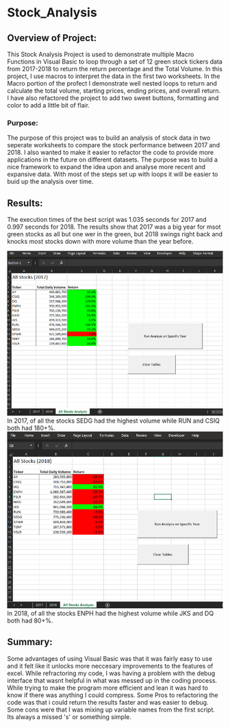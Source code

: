 # Stock_Analysis

## Overview of Project:
This Stock Analysis Project is used to demonstrate multiple Macro Functions in Visual Basic to loop through a set of 12 green stock tickers data from 2017-2018 to return the return percentage and the Total Volume. In this project, I use macros to interpret the data in the first two worksheets. In the Macro portion of the profect I demonstrate well nested loops to return and calculate the total volume, starting prices, ending prices, and overall return. I have also refactored the project to add two sweet buttons, formatting and color to add a little bit of flair.

### Purpose:
The purpose of this project was to build an analysis of stock data in two seperate worksheets to compare the stock performance between 2017 and 2018. I also wanted to make it easier to refactor the code to provide more applications in the future on different datasets. The purpose was to build a nice framework to expand the idea upon and analyse more recent and expansive data. With most of the steps set up with loops it will be easier to buid up the analysis over time.

## Results:
The execution times of the best script was 1.035 seconds for 2017 and 0.997 seconds for 2018. The results show that 2017 was a big year for msot green stocks as all but one wer in the green, but 2018 swings right back and knocks most stocks down with more volume than the year before.

![image_name](ALL%20GREEN%20STOCK-2017.png)
In 2017, of all the stocks SEDG had the highest volume while RUN and CSIQ both had 180+%.
![image_name](ALL%20GREEN%20STOCK-2018.png)
In 2018, of all the stocks ENPH had the highest volume while JKS and DQ both had 80+%. 

## Summary: 
Some advantages of using Visual Basic was that it was fairly easy to use and it felt like it unlocks more neccesary improvements to the features of excel. While refractoring my code, I was having a problem with the debug interface that wasnt helpful in what was messed up in the coding process. While trying to make the program more efficient and lean it was hard to know if there was anything I could compress. Some Pros to refactoring the code was that i could return the results faster and was easier to debug. Some cons were that I was mixing up variable names from the first script. Its always a missed 's' or something simple.
